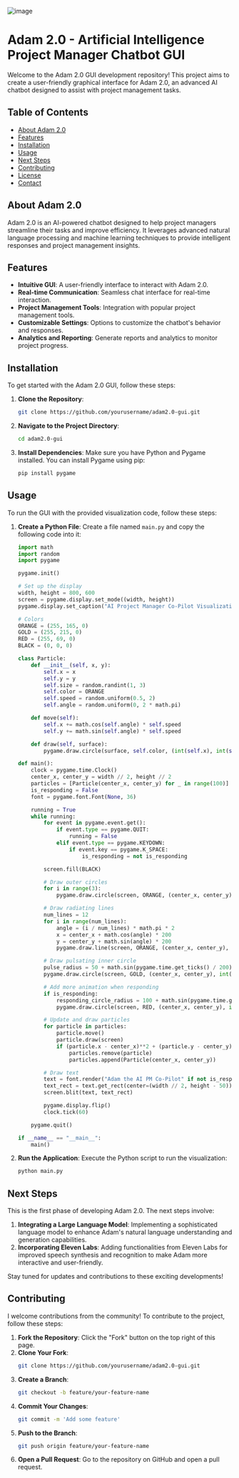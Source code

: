 ![image](https://github.com/ai-in-pm/Adam-2.0-GUI-AI-PM-Co-Pilot/assets/36999549/9c386a23-3674-44f5-a4e5-fd54514a954d)

# Adam 2.0 - Artificial Intelligence Project Manager Chatbot GUI

Welcome to the Adam 2.0 GUI development repository! This project aims to create a user-friendly graphical interface for Adam 2.0, an advanced AI chatbot designed to assist with project management tasks.

## Table of Contents

- [About Adam 2.0](#about-adam-20)
- [Features](#features)
- [Installation](#installation)
- [Usage](#usage)
- [Next Steps](#next-steps)
- [Contributing](#contributing)
- [License](#license)
- [Contact](#contact)

## About Adam 2.0

Adam 2.0 is an AI-powered chatbot designed to help project managers streamline their tasks and improve efficiency. It leverages advanced natural language processing and machine learning techniques to provide intelligent responses and project management insights.

## Features

- **Intuitive GUI**: A user-friendly interface to interact with Adam 2.0.
- **Real-time Communication**: Seamless chat interface for real-time interaction.
- **Project Management Tools**: Integration with popular project management tools.
- **Customizable Settings**: Options to customize the chatbot's behavior and responses.
- **Analytics and Reporting**: Generate reports and analytics to monitor project progress.

## Installation

To get started with the Adam 2.0 GUI, follow these steps:

1. **Clone the Repository**:
    ```bash
    git clone https://github.com/yourusername/adam2.0-gui.git
    ```
2. **Navigate to the Project Directory**:
    ```bash
    cd adam2.0-gui
    ```
3. **Install Dependencies**:
    Make sure you have Python and Pygame installed. You can install Pygame using pip:
    ```bash
    pip install pygame
    ```

## Usage

To run the GUI with the provided visualization code, follow these steps:

1. **Create a Python File**:
    Create a file named `main.py` and copy the following code into it:

    ```python
    import math
    import random
    import pygame

    pygame.init()

    # Set up the display
    width, height = 800, 600
    screen = pygame.display.set_mode((width, height))
    pygame.display.set_caption("AI Project Manager Co-Pilot Visualization")

    # Colors
    ORANGE = (255, 165, 0)
    GOLD = (255, 215, 0)
    RED = (255, 69, 0)
    BLACK = (0, 0, 0)

    class Particle:
        def __init__(self, x, y):
            self.x = x
            self.y = y
            self.size = random.randint(1, 3)
            self.color = ORANGE
            self.speed = random.uniform(0.5, 2)
            self.angle = random.uniform(0, 2 * math.pi)

        def move(self):
            self.x += math.cos(self.angle) * self.speed
            self.y += math.sin(self.angle) * self.speed

        def draw(self, surface):
            pygame.draw.circle(surface, self.color, (int(self.x), int(self.y)), self.size)

    def main():
        clock = pygame.time.Clock()
        center_x, center_y = width // 2, height // 2
        particles = [Particle(center_x, center_y) for _ in range(100)]
        is_responding = False
        font = pygame.font.Font(None, 36)

        running = True
        while running:
            for event in pygame.event.get():
                if event.type == pygame.QUIT:
                    running = False
                elif event.type == pygame.KEYDOWN:
                    if event.key == pygame.K_SPACE:
                        is_responding = not is_responding

            screen.fill(BLACK)

            # Draw outer circles
            for i in range(3):
                pygame.draw.circle(screen, ORANGE, (center_x, center_y), 200 - i * 30, 1)

            # Draw radiating lines
            num_lines = 12
            for i in range(num_lines):
                angle = (i / num_lines) * math.pi * 2
                x = center_x + math.cos(angle) * 200
                y = center_y + math.sin(angle) * 200
                pygame.draw.line(screen, ORANGE, (center_x, center_y), (x, y), 1)

            # Draw pulsating inner circle
            pulse_radius = 50 + math.sin(pygame.time.get_ticks() / 200) * 10
            pygame.draw.circle(screen, GOLD, (center_x, center_y), int(pulse_radius), 1)

            # Add more animation when responding
            if is_responding:
                responding_circle_radius = 100 + math.sin(pygame.time.get_ticks() / 150) * 20
                pygame.draw.circle(screen, RED, (center_x, center_y), int(responding_circle_radius), 1)

            # Update and draw particles
            for particle in particles:
                particle.move()
                particle.draw(screen)
                if (particle.x - center_x)**2 + (particle.y - center_y)**2 > 200**2:
                    particles.remove(particle)
                    particles.append(Particle(center_x, center_y))

            # Draw text
            text = font.render("Adam the AI PM Co-Pilot" if not is_responding else "Adam the AI PM Co-Pilot (Responding...)", True, GOLD)
            text_rect = text.get_rect(center=(width // 2, height - 50))
            screen.blit(text, text_rect)

            pygame.display.flip()
            clock.tick(60)

        pygame.quit()

    if __name__ == "__main__":
        main()
    ```

2. **Run the Application**:
    Execute the Python script to run the visualization:
    ```bash
    python main.py
    ```

## Next Steps

This is the first phase of developing Adam 2.0. The next steps involve:

1. **Integrating a Large Language Model**: Implementing a sophisticated language model to enhance Adam's natural language understanding and generation capabilities.
2. **Incorporating Eleven Labs**: Adding functionalities from Eleven Labs for improved speech synthesis and recognition to make Adam more interactive and user-friendly.

Stay tuned for updates and contributions to these exciting developments!

## Contributing

I welcome contributions from the community! To contribute to the project, follow these steps:

1. **Fork the Repository**: Click the "Fork" button on the top right of this page.
2. **Clone Your Fork**:
    ```bash
    git clone https://github.com/yourusername/adam2.0-gui.git
    ```
3. **Create a Branch**:
    ```bash
    git checkout -b feature/your-feature-name
    ```
4. **Commit Your Changes**:
    ```bash
    git commit -m 'Add some feature'
    ```
5. **Push to the Branch**:
    ```bash
    git push origin feature/your-feature-name
    ```
6. **Open a Pull Request**: Go to the repository on GitHub and open a pull request.
